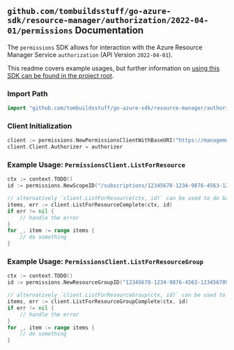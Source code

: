 
## `github.com/tombuildsstuff/go-azure-sdk/resource-manager/authorization/2022-04-01/permissions` Documentation

The `permissions` SDK allows for interaction with the Azure Resource Manager Service `authorization` (API Version `2022-04-01`).

This readme covers example usages, but further information on [using this SDK can be found in the project root](https://github.com/tombuildsstuff/go-azure-sdk/tree/main/docs).

### Import Path

```go
import "github.com/tombuildsstuff/go-azure-sdk/resource-manager/authorization/2022-04-01/permissions"
```


### Client Initialization

```go
client := permissions.NewPermissionsClientWithBaseURI("https://management.azure.com")
client.Client.Authorizer = authorizer
```


### Example Usage: `PermissionsClient.ListForResource`

```go
ctx := context.TODO()
id := permissions.NewScopeID("/subscriptions/12345678-1234-9876-4563-123456789012/resourceGroups/some-resource-group")

// alternatively `client.ListForResource(ctx, id)` can be used to do batched pagination
items, err := client.ListForResourceComplete(ctx, id)
if err != nil {
	// handle the error
}
for _, item := range items {
	// do something
}
```


### Example Usage: `PermissionsClient.ListForResourceGroup`

```go
ctx := context.TODO()
id := permissions.NewResourceGroupID("12345678-1234-9876-4563-123456789012", "example-resource-group")

// alternatively `client.ListForResourceGroup(ctx, id)` can be used to do batched pagination
items, err := client.ListForResourceGroupComplete(ctx, id)
if err != nil {
	// handle the error
}
for _, item := range items {
	// do something
}
```
